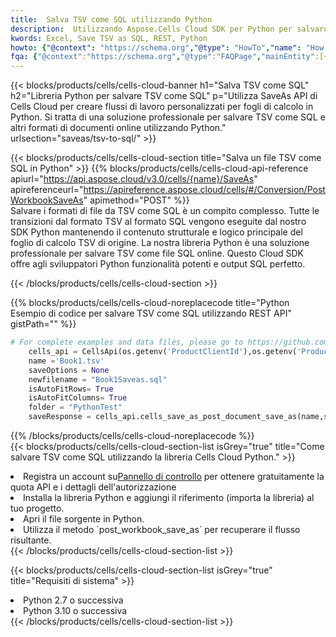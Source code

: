 ```yaml
---
title:  Salva TSV come SQL utilizzando Python
description:  Utilizzando Aspose.Cells Cloud SDK per Python per salvare il file in formato TSV come file in formato SQL.
kwords: Excel, Save TSV as SQL, REST, Python
howto: {"@context": "https://schema.org","@type": "HowTo","name": "How to save TSV as SQL using the Cells Cloud Python library.","description": "How to save TSV as SQL using the Cells Cloud Python library.","image": {"@type": "ImageObject"},"url": "/python/saveas/tsv-to-sql/","step": [{ "@type": "HowToStep","name": "How to save TSV as SQL using the Cells Cloud Python library. step 1", "image": {"@type": "ImageObject",},"url": "/python/saveas/tsv-to-sql/","text": "Register an account at <a href='https://dashboard.aspose.cloud/'>Dashboard</a> to get free API quota & authorization details",},{ "@type": "HowToStep","name": "How to save TSV as SQL using the Cells Cloud Python library. step 1", "image": {"@type": "ImageObject",},"url": "/python/saveas/tsv-to-sql/","text": "Install Python library and add the reference (import the library) to your project.",},{ "@type": "HowToStep","name": "How to save TSV as SQL using the Cells Cloud Python library. step 1", "image": {"@type": "ImageObject",},"url": "/python/saveas/tsv-to-sql/","text": "Open the source file in Python.",},{ "@type": "HowToStep","name": "How to save TSV as SQL using the Cells Cloud Python library. step 1", "image": {"@type": "ImageObject",},"url": "/python/saveas/tsv-to-sql/","text": "Use the `post_workbook_save_as` method to retrieve the resulting stream.",}, ],"supply": {"@type": "HowToSupply","name": "document"},"tool": [{"@type": "HowToTool","name": "PyCharm, Visual Studio Code, Sublime, Eclipse"},{"@type": "HowToTool","name": "Aspose Cells"}],"totalTime": "PT6M"}
fqa: {"@context":"https://schema.org","@type":"FAQPage","mainEntity":[{"@type":"Question","name":"Why save file as other formats file in C# using REST API?","acceptedAnswer":{"@type":"Answer","text":"Documents are encoded in many ways, and some files may be incompatible with the software you use. To open and read such files, just save them as appropriate file formats.<br/><ol><li>Install .NET SDK and add the reference (import the library) to your project.</li><li>Open the source file in C# using REST API.</li><li>Call the PostWorkbookSaveAsRequest() method, passing an output filename with required extension.</li><li>Get the result of save as a separate file.</li></ol>"}},{"@type":"Question","name":"What file formats can I save as with your C# library?","acceptedAnswer":{"@type":"Answer","text":"We support a variety of file formats for conversion using .NET library, including XLSX, Excel, xls , PDF, CSV, HTML, Markdown, XML, PNG, JPG, TIFF, Json, TXT and many more."}},{"@type":"Question","name":"What is the maximum allowed file size for conversion using this .NET library?","acceptedAnswer":{"@type":"Answer","text":"There are no file size limits for format conversions using .NET library."}}]}
---
```

{{< blocks/products/cells/cells-cloud-banner h1="Salva TSV come SQL" h2="Libreria Python per salvare TSV come SQL" p="Utilizza SaveAs API di Cells Cloud per creare flussi di lavoro personalizzati per fogli di calcolo in Python. Si tratta di una soluzione professionale per salvare TSV come SQL e altri formati di documenti online utilizzando Python." urlsection="saveas/tsv-to-sql/" >}}

{{< blocks/products/cells/cells-cloud-section title="Salva un file TSV come SQL in Python" >}}
{{% blocks/products/cells/cells-cloud-api-reference apiurl="https://api.aspose.cloud/v3.0/cells/{name}/SaveAs" apireferenceurl="https://apireference.aspose.cloud/cells/#/Conversion/PostWorkbookSaveAs" apimethod="POST" %}}
<br/>
Salvare i formati di file da TSV come SQL è un compito complesso. Tutte le transizioni dal formato TSV al formato SQL vengono eseguite dal nostro SDK Python mantenendo il contenuto strutturale e logico principale del foglio di calcolo TSV di origine. La nostra libreria Python è una soluzione professionale per salvare TSV come file SQL online. Questo Cloud SDK offre agli sviluppatori Python funzionalità potenti e output SQL perfetto.

{{< /blocks/products/cells/cells-cloud-section >}}

{{% blocks/products/cells/cells-cloud-noreplacecode title="Python Esempio di codice per salvare TSV come SQL utilizzando REST API" gistPath="" %}}
  
```python
# For complete examples and data files, please go to https://github.com/aspose-cells-cloud/aspose-cells-cloud-python/
    cells_api = CellsApi(os.getenv('ProductClientId'),os.getenv('ProductClientSecret'))
    name ='Book1.tsv'    
    saveOptions = None
    newfilename = "Book1Saveas.sql"
    isAutoFitRows= True
    isAutoFitColumns= True
    folder = "PythonTest"
    saveResponse = cells_api.cells_save_as_post_document_save_as(name,save_options=saveOptions, newfilename=(folder +'/' + newfilename),folder=folder)
```
  
{{% /blocks/products/cells/cells-cloud-noreplacecode %}}
<br/>
{{< blocks/products/cells/cells-cloud-section-list isGrey="true" title="Come salvare TSV come SQL utilizzando la libreria Cells Cloud Python." >}}
<li> Registra un account su<a href="https://dashboard.aspose.cloud/">Pannello di controllo</a> per ottenere gratuitamente la quota API e i dettagli dell'autorizzazione</li>
<li>Installa la libreria Python e aggiungi il riferimento (importa la libreria) al tuo progetto.</li>
<li>Apri il file sorgente in Python.</li>
<li>Utilizza il metodo `post_workbook_save_as` per recuperare il flusso risultante.</li>
{{< /blocks/products/cells/cells-cloud-section-list >}}

{{< blocks/products/cells/cells-cloud-section-list isGrey="true" title="Requisiti di sistema" >}}
<li>Python 2.7 o successiva</li>
<li>Python 3.10 o successiva</li>
{{< /blocks/products/cells/cells-cloud-section-list >}}
